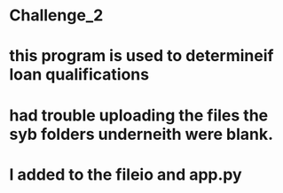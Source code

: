 # Challenge_2
# this program is used to determineif loan qualifications
# had trouble uploading the files the syb folders underneith were blank. 
# I added to the fileio and app.py

